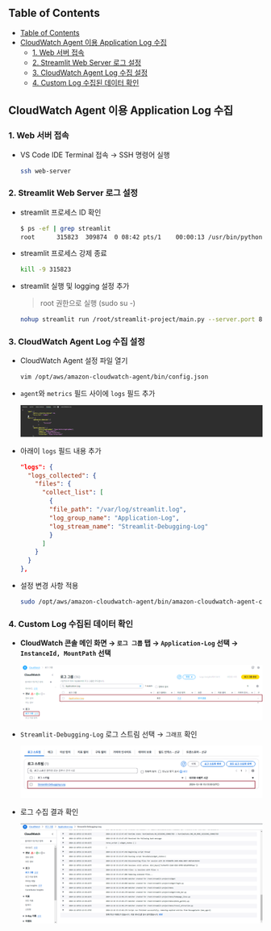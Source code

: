 ## Table of Contents
- [Table of Contents](#table-of-contents)
- [CloudWatch Agent 이용 Application Log 수집](#cloudwatch-agent-이용-application-log-수집)
  - [1. Web 서버 접속](#1-web-서버-접속)
  - [2. Streamlit Web Server 로그 설정](#2-streamlit-web-server-로그-설정)
  - [3. CloudWatch Agent Log 수집 설정](#3-cloudwatch-agent-log-수집-설정)
  - [4. Custom Log 수집된 데이터 확인](#4-custom-log-수집된-데이터-확인)

## CloudWatch Agent 이용 Application Log 수집

### 1. Web 서버 접속

- VS Code IDE Terminal 접속 → SSH 명령어 실행

    ```bash
    ssh web-server
    ```

### 2. Streamlit Web Server 로그 설정

- streamlit 프로세스 ID 확인

  ```bash
  $ ps -ef | grep streamlit
  root      315823  309874  0 08:42 pts/1    00:00:13 /usr/bin/python3 /usr/local/bin/streamlit run /root/streamlit-project/main.py --server.port 80 --logger.level=DEBUG
  ```

- streamlit 프로세스 강제 종료

  ```bash
  kill -9 315823
  ```

- streamlit 실행 및 logging 설정 추가

  > root 권한으로 실행 (sudo su -)

  ```bash
  nohup streamlit run /root/streamlit-project/main.py --server.port 80 --logger.level=DEBUG 2> /var/log/streamlit.log &
  ```

### 3. CloudWatch Agent Log 수집 설정

- CloudWatch Agent 설정 파일 열기

  ```bash
  vim /opt/aws/amazon-cloudwatch-agent/bin/config.json
  ```

- `agent`와 `metrics` 필드 사이에 `logs` 필드 추가

  ![alt text](./img/custom_log_01.png)

- 아래이 `logs` 필드 내용 추가

  ```json
  "logs": {
    "logs_collected": {
      "files": {
        "collect_list": [
          {
          "file_path": "/var/log/streamlit.log",
          "log_group_name": "Application-Log",
          "log_stream_name": "Streamlit-Debugging-Log"
          }
        ]
      }
    }
  },
  ```

- 설정 변경 사항 적용

  ```bash
  sudo /opt/aws/amazon-cloudwatch-agent/bin/amazon-cloudwatch-agent-ctl -a fetch-config -m ec2 -c file:/opt/aws/amazon-cloudwatch-agent/bin/config.json -s
  ```

### 4. Custom Log 수집된 데이터 확인

- **CloudWatch 콘솔 메인 화면 → `로그 그룹` 탭 → `Application-Log` 선택 → `InstanceId, MountPath` 선택**

  ![alt text](./img/custom_log_02.png)

- `Streamlit-Debugging-Log` 로그 스트림 선택 → `그래프` 확인

  ![alt text](./img/custom_log_03.png)

- 로그 수집 결과 확인

  ![alt text](./img/custom_log_04.png)